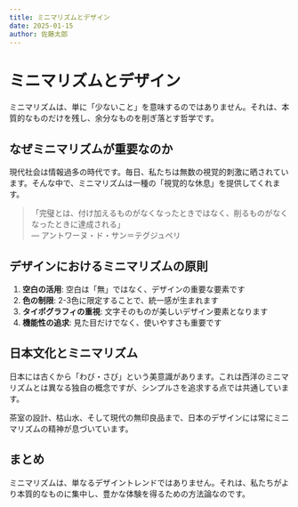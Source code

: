 ```yaml
---
title: ミニマリズムとデザイン
date: 2025-01-15
author: 佐藤太郎
---
```


# ミニマリズムとデザイン

ミニマリズムは、単に「少ないこと」を意味するのではありません。それは、本質的なものだけを残し、余分なものを削ぎ落とす哲学です。

## なぜミニマリズムが重要なのか

現代社会は情報過多の時代です。毎日、私たちは無数の視覚的刺激に晒されています。そんな中で、ミニマリズムは一種の「視覚的な休息」を提供してくれます。

> 「完璧とは、付け加えるものがなくなったときではなく、削るものがなくなったときに達成される」  
> — アントワーヌ・ド・サン＝テグジュペリ

## デザインにおけるミニマリズムの原則

1. **空白の活用**: 空白は「無」ではなく、デザインの重要な要素です
2. **色の制限**: 2-3色に限定することで、統一感が生まれます
3. **タイポグラフィの重視**: 文字そのものが美しいデザイン要素となります
4. **機能性の追求**: 見た目だけでなく、使いやすさも重要です

## 日本文化とミニマリズム

日本には古くから「わび・さび」という美意識があります。これは西洋のミニマリズムとは異なる独自の概念ですが、シンプルさを追求する点では共通しています。

茶室の設計、枯山水、そして現代の無印良品まで、日本のデザインには常にミニマリズムの精神が息づいています。

## まとめ

ミニマリズムは、単なるデザイントレンドではありません。それは、私たちがより本質的なものに集中し、豊かな体験を得るための方法論なのです。